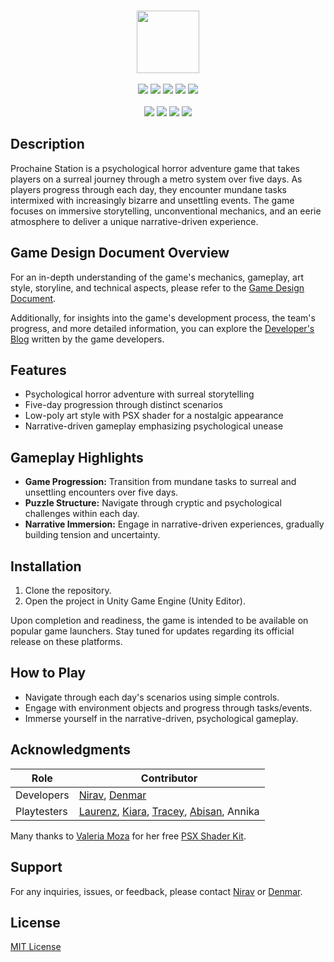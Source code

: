<p align="center">
<br>
  <img src="https://i.imgur.com/BMe4BvT.png" height="100" width="auto"/>
  <br>
  <br>
  <img src="https://img.shields.io/badge/License-MIT-purple.svg" />
  <img src="https://img.shields.io/github/downloads/StoryTime-Productions/ProchaineStation/total" />
  <img src="https://img.shields.io/github/v/tag/StoryTime-Productions/ProchaineStation.svg?sort=semver" />
  <img src="https://img.shields.io/github/issues-raw/StoryTime-Productions/ProchaineStation.svg?maxAge=25000" />
  <img src="https://img.shields.io/github/issues-pr/StoryTime-Productions/ProchaineStation.svg?style=flat" />
  
  <br>
  <br>
  <img src="https://img.shields.io/badge/unity-%23000000.svg?style=for-the-badge&logo=unity&logoColor=white" />
  <img src="https://img.shields.io/badge/c%23-%23239120.svg?style=for-the-badge&logo=csharp&logoColor=white" />
  <img src="https://img.shields.io/badge/Windows-0078D6?style=for-the-badge&logo=windows&logoColor=white" />
  <img src="https://img.shields.io/badge/Visual%20Studio%20Code-0078d7.svg?style=for-the-badge&logo=visual-studio-code&logoColor=white" />
</p>

## Description

Prochaine Station is a psychological horror adventure game that takes players on a surreal journey through a metro system over five days. As players progress through each day, they encounter mundane tasks intermixed with increasingly bizarre and unsettling events. The game focuses on immersive storytelling, unconventional mechanics, and an eerie atmosphere to deliver a unique narrative-driven experience.

## Game Design Document Overview

For an in-depth understanding of the game's mechanics, gameplay, art style, storyline, and technical aspects, please refer to the [Game Design Document](https://docs.google.com/document/d/1C7i1SUJIUcmExZouE3yaT0GeMvFvgSWsXZ3QPbsfMKo/edit?usp=sharing).

Additionally, for insights into the game's development process, the team's progress, and more detailed information, you can explore the [Developer's Blog](https://github.com/StoryTime-Productions/ProchaineStation/wiki) written by the game developers.

## Features

- Psychological horror adventure with surreal storytelling
- Five-day progression through distinct scenarios
- Low-poly art style with PSX shader for a nostalgic appearance
- Narrative-driven gameplay emphasizing psychological unease

## Gameplay Highlights

- **Game Progression:** Transition from mundane tasks to surreal and unsettling encounters over five days.
- **Puzzle Structure:** Navigate through cryptic and psychological challenges within each day.
- **Narrative Immersion:** Engage in narrative-driven experiences, gradually building tension and uncertainty.

## Installation

1. Clone the repository.
2. Open the project in Unity Game Engine (Unity Editor).

Upon completion and readiness, the game is intended to be available on popular game launchers. Stay tuned for updates regarding its official release on these platforms.


## How to Play

- Navigate through each day's scenarios using simple controls.
- Engage with environment objects and progress through tasks/events.
- Immerse yourself in the narrative-driven, psychological gameplay.

## Acknowledgments

| Role               | Contributor      |
|--------------------|------------------|
| Developers         | [Nirav](https://github.com/Niravanaa), [Denmar](https://github.com/getll)    |
| Playtesters        | [Laurenz](https://github.com/GolimarGit), [Kiara](https://github.com/Kiararara), [Tracey](https://github.com/TraceyV), [Abisan](https://github.com/Abisan-AP), Annika |

Many thanks to [Valeria Moza](https://github.com/valerie-palerie) for her free [PSX Shader Kit](https://assetstore.unity.com/packages/vfx/shaders/psx-shader-kit-183591).

## Support

For any inquiries, issues, or feedback, please contact [Nirav](https://github.com/Niravanaa) or [Denmar](https://github.com/getll).

## License

[MIT License](https://opensource.org/licenses/MIT)
